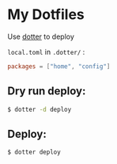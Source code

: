 # My Dotfiles

Use [dotter](https://github.com/SuperCuber/dotter) to deploy

`local.toml` in `.dotter/` :
```toml
packages = ["home", "config"]
```

## Dry run deploy: 
```sh
$ dotter -d deploy
```

## Deploy: 
```sh
$ dotter deploy
```
